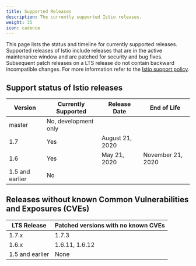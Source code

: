 ```yaml
---
title: Supported Releases
description: The currently supported Istio releases.
weight: 35
icon: cadence
---
```


This page lists the status and timeline for currently supported releases. Supported releases of Istio include releases that are in the active
maintenance window and are patched for security and bug fixes. Subsequent patch releases on a LTS release do not contain backward incompatible
changes. For more information refer to the [Istio support policy](../release-cadence/).

## Support status of Istio releases

| Version         | Currently Supported   | Release Date    | End of Life       |
|-----------------|-----------------------|-----------------|-------------------|
| master          | No, development only  |                 |                   |
| 1.7             | Yes                   | August 21, 2020 |                   |
| 1.6             | Yes                   | May 21, 2020    | November 21, 2020 |
| 1.5 and earlier | No                    |                 |                   |

## Releases without known Common Vulnerabilities and Exposures (CVEs)

| LTS Release                | Patched versions with no known CVEs  |
|----------------------------|--------------------------------------|
| 1.7.x                      | 1.7.3                                |
| 1.6.x                      | 1.6.11, 1.6.12                       |
| 1.5 and earlier            | None                                 |
